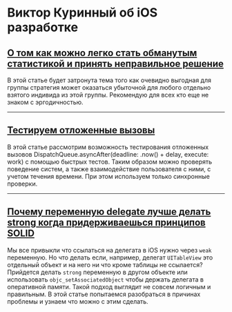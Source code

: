 # Виктор Куринный об iOS разработке

## [О том как можно легко стать обманутым статистикой и принять неправильное решение](Articles/ergodicity.md)
В этой статье будет затронута тема того как очевидно выгодная для группы стратегия может оказаться убыточной для любого отдельно взятого индивида из этой группы. Рекомендую для всех кто еще не знаком с эргодичностью.

---

## [Тестируем отложенные вызовы](Articles/how-to-test-delayed-actions.md)
В этой статье рассмотрим возможность тестирования отложенных вызовов DispatchQueue.asyncAfter(deadline: .now() + delay, execute: work) с помощью быстрых тестов. Таким образом можно проверять поведение систем, а также взаимодействие пользователя с ними, с учетом течения времени. При этом используем только синхронные проверки.

---

## [Почему переменную delegate лучше делать strong когда придерживаешься принципов SOLID](Articles/strong-delegate.md)
Мы все привыкли что ссылаться на делегата в iOS нужно через `weak` переменную. Но что делать если, например, делегат `UITableView` это отдельный объект и на него ни что кроме таблицы не ссылается? Прийдется делать `strong` переменную в другом объекте или использовать `objc_setAssociatedObject` чтобы держать делегата в оперативной памяти. Такой подход выглядит не совсем логичным и правильным. В этой статье попытаемся разобраться в причинах проблемы и узнаем что можно с этим сделать.

